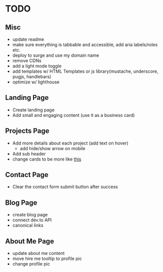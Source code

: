 # TODO

## Misc

- update readme
- make sure everything is tabbable and accessible, add aria labels/roles etc.
- deploy to surge and use my domain name
- remove CDNs
- add a light mode toggle
- add templates w/ HTML Templates or js library(mustache, underscore, pugjs, handlebars)
- optimize w/ lighthouse

## Landing Page

- Create landing page
- Add small and engaging content (use it as a business card)

## Projects Page

- Add more details about each project (add text on hover)
  - add hide/show arrow on mobile
- Add sub header
- change cards to be more like [this](https://mattfarley.ca/)

## Contact Page

- Clear the contact form submit button after success

## Blog Page

- create blog page
- connect dev.to API
- canonical links

## About Me Page

- update about me content
- move hire me tooltip to profile pic
- change profile pic
